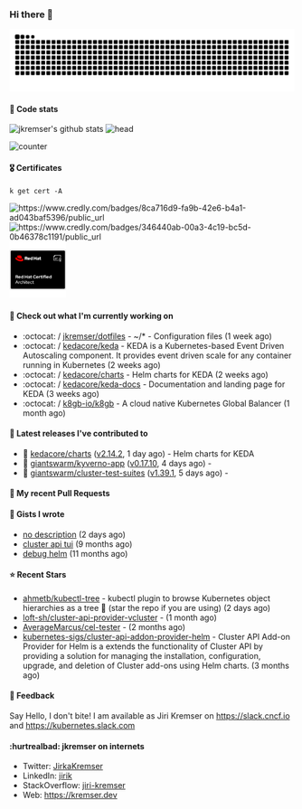 ### Hi there 👋

<picture>
  <source media="(prefers-color-scheme: dark)" srcset="github-snake-dark.svg" />
  <source media="(prefers-color-scheme: light)" srcset="github-snake.svg" />
  <img alt="github-snake" src="github-snake.svg" />
</picture>

#### 📱 Code stats

![jkremser's github stats](https://github-readme-stats.vercel.app/api?username=jkremser&count_private=true&show_icons=true&hide_border=false&theme=tokyonight&title_color=5bcdec&bg_color=0d1117&border_radius=false) ![head](https://user-images.githubusercontent.com/535866/175570014-71166aaa-95f7-4a4f-869c-93a16481de4e.jpeg)



![counter](https://komarev.com/ghpvc/?username=jkremser&color=5bcdec&style=for-the-badge)

#### 🎖 Certificates
```
k get cert -A
```
<p align="left">
    <a style="text-decoration: none !important;" href="https://www.credly.com/badges/8ca716d9-fa9b-42e6-b4a1-ad043baf5396/public_url">
        <img src="https://training.linuxfoundation.org/wp-content/uploads/2022/11/CKA.png" alt="https://www.credly.com/badges/8ca716d9-fa9b-42e6-b4a1-ad043baf5396/public_url" width="110" height="110"/>
    </a>
    <a style="text-decoration: none !important;" href="https://www.credly.com/badges/346440ab-00a3-4c19-bc5d-0b46378c1191/public_url">
        <img src="https://training.linuxfoundation.org/wp-content/uploads/2022/11/CKS.png" alt="https://www.credly.com/badges/346440ab-00a3-4c19-bc5d-0b46378c1191/public_url" width="110" height="110"/>
    </a>
    <a style="text-decoration: none !important;" href="https://rhtapps.redhat.com/verify/?certId=120-194-022">
        <img src="./rhca.png" alt="https://rhtapps.redhat.com/verify/?certId=120-194-022" width="100" height="100"/>
    </a>
</p>

#### 👷 Check out what I'm currently working on

- :octocat: / [jkremser/dotfiles](https://github.com/jkremser/dotfiles) - ~/*  -  Configuration files (1 week ago)
- :octocat: / [kedacore/keda](https://github.com/kedacore/keda) -  KEDA is a Kubernetes-based Event Driven Autoscaling component. It provides event driven scale for any container running in Kubernetes  (2 weeks ago)
- :octocat: / [kedacore/charts](https://github.com/kedacore/charts) - Helm charts for KEDA (2 weeks ago)
- :octocat: / [kedacore/keda-docs](https://github.com/kedacore/keda-docs) - Documentation and landing page for KEDA (3 weeks ago)
- :octocat: / [k8gb-io/k8gb](https://github.com/k8gb-io/k8gb) - A cloud native Kubernetes Global Balancer (1 month ago)

#### 🔭 Latest releases I've contributed to

- 🎉 [kedacore/charts](https://github.com/kedacore/charts) ([v2.14.2](https://github.com/kedacore/charts/releases/tag/v2.14.2), 1 day ago) - Helm charts for KEDA
- 🎉 [giantswarm/kyverno-app](https://github.com/giantswarm/kyverno-app) ([v0.17.10](https://github.com/giantswarm/kyverno-app/releases/tag/v0.17.10), 4 days ago) - 
- 🎉 [giantswarm/cluster-test-suites](https://github.com/giantswarm/cluster-test-suites) ([v1.39.1](https://github.com/giantswarm/cluster-test-suites/releases/tag/v1.39.1), 5 days ago) - 

#### 🔨 My recent Pull Requests


#### 📓 Gists I wrote

- [no description](https://gist.github.com/d61a99a53023aefe09c0ca6cba218294) (2 days ago)
- [cluster api tui](https://gist.github.com/176c5bae04a9db8feea0f72217e8eff5) (9 months ago)
- [debug helm](https://gist.github.com/40bc6009eefdea63b57854becf8409a5) (11 months ago)

#### ⭐ Recent Stars

- [ahmetb/kubectl-tree](https://github.com/ahmetb/kubectl-tree) - kubectl plugin to browse Kubernetes object hierarchies as a tree 🎄 (star the repo if you are using) (2 days ago)
- [loft-sh/cluster-api-provider-vcluster](https://github.com/loft-sh/cluster-api-provider-vcluster) -  (1 month ago)
- [AverageMarcus/cel-tester](https://github.com/AverageMarcus/cel-tester) -  (2 months ago)
- [kubernetes-sigs/cluster-api-addon-provider-helm](https://github.com/kubernetes-sigs/cluster-api-addon-provider-helm) - Cluster API Add-on Provider for Helm is a extends the functionality of Cluster API by providing a solution for managing the installation, configuration, upgrade, and deletion of Cluster add-ons using Helm charts. (3 months ago)

#### 💬 Feedback

Say Hello, I don't bite! I am available as Jiri Kremser on https://slack.cncf.io and https://kubernetes.slack.com


#### :hurtrealbad: jkremser on internets

- Twitter: <a href="https://twitter.com/JirkaKremser">JirkaKremser</a>
- LinkedIn: <a href="https://www.linkedin.com/in/jirik/">jirik</a>
- StackOverflow: <a href="https://stackoverflow.com/users/1594980/jiri-kremser">jiri-kremser</a>
- Web: https://kremser.dev